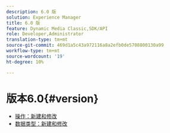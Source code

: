 ```yaml
---
description: 6.0 版
solution: Experience Manager
title: 6.0 版
feature: Dynamic Media Classic,SDK/API
role: Developer,Administrator
translation-type: tm+mt
source-git-commit: 469d1a5c43a972116a8a2efb0de5708800130a99
workflow-type: tm+mt
source-wordcount: '19'
ht-degree: 10%

---
```



# 版本6.0{#version}

* [操作：新建和修改](r-6-operations.md)
* [数据类型：新建和修改](r-6-types.md)
